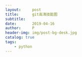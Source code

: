 ```yaml
---
layout:     post
title:      git高清技能图
subtitle:   
date:       2019-04-16
author:     P
header-img: img/post-bg-desk.jpg
catalog: true
tags:
    - python
---
```

<img src="https://img2018.cnblogs.com/blog/1132884/201812/1132884-20181222142408564-276926816.png" alt="" />

<img src="https://img2018.cnblogs.com/blog/1132884/201812/1132884-20181222142405073-1542090622.png" alt="" />

<img src="https://img2018.cnblogs.com/blog/1132884/201812/1132884-20181222142400290-1580768304.png" alt="" />

<img src="https://img2018.cnblogs.com/blog/1132884/201812/1132884-20181222142354930-1071269288.png" alt="" />

<img src="https://img2018.cnblogs.com/blog/1132884/201812/1132884-20181223165534325-172772481.png" alt="" />
